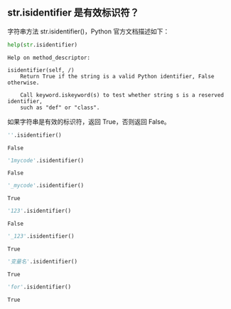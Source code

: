 ## str.isidentifier 是有效标识符？

字符串方法 str.isidentifier()，Python 官方文档描述如下：


```python
help(str.isidentifier)
```

    Help on method_descriptor:
    
    isidentifier(self, /)
        Return True if the string is a valid Python identifier, False otherwise.
        
        Call keyword.iskeyword(s) to test whether string s is a reserved identifier,
        such as "def" or "class".
    
    

如果字符串是有效的标识符，返回 True，否则返回 False。


```python
''.isidentifier()
```




    False




```python
'1mycode'.isidentifier()
```




    False




```python
'_mycode'.isidentifier()
```




    True




```python
'123'.isidentifier()
```




    False




```python
'_123'.isidentifier()
```




    True




```python
'变量名'.isidentifier()
```




    True




```python
'for'.isidentifier()
```




    True


